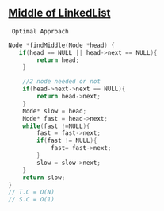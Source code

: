  ## [Middle of LinkedList](https://www.codingninjas.com/codestudio/problems/middle-of-linked-list_8230764?challengeSlug=striver-sde-challenge&leftPanelTab=1)

``` Optimal Approach```
```cpp
Node *findMiddle(Node *head) {
   if(head == NULL || head->next == NULL){
        return head;
    }

    //2 node needed or not
    if(head->next->next == NULL){
        return head->next;
    }
    Node* slow = head;
    Node* fast = head->next;
    while(fast !=NULL){
        fast = fast->next;
        if(fast != NULL){
            fast= fast->next;
        }
        slow = slow->next;
    }
    return slow;
}
// T.C = O(N)
// S.C = O(1)
``` 
